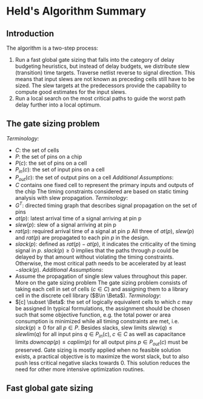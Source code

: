 # Held's Algorithm Summary
## Introduction
The algorithm is a two-step process:
1. Run a fast global gate sizing that falls into the category of delay budgeting heuristics, but instead of delay budgets, we distribute slew (transition) time targets. Traverse netlist reverse to signal direction. This means that input slews are not known as preceding cells still have to be sized. The slew targets at the predecessors provide the capability to compute good estimates for the input slews.
2. Run a local search on the most critical paths to guide the worst path delay further into a local optimum.
## The gate sizing problem
*Terminology:*
- $C$: the set of cells
- $P$: the set of pins on a chip
- $P(c)$: the set of pins on a cell
- $P_{in}(c)$: the set of input pins on a cell
- $P_{out}(c)$: the set of output pins on a cell
*Additional Assumptions*:
- $C$ contains one fixed cell to represent the primary inputs and outputs of the chip
The timing constraints considered are based on static timing analysis with slew propagation.
*Terminology*:
- $G^T$: directed timing graph that describes signal propagation on the set of pins
- $at(p)$: latest arrival time of a signal arriving at pin p
- $slew(p)$: slew of a signal arriving at pin p
- $rat(p)$: required arrival time of a signal at pin p
All three of $at(p)$, $slew(p)$ and $rat(p)$ are propagated to each pin $p$ in the design.
- $slack(p)$: defined as $rat(p)-at(p)$, it indicates the criticality of the timing signal in $p$. $slack(p)\geq 0$ implies that the paths through $p$ could be delayed by that amount without violating the timing constraints. Otherwise, the most critical path needs to be accelerated by at least $-slack(p)$.
*Additional Assumptions*:
- Assume the propagation of single slew values throughout this paper.
More on the gate sizing problem
The gate sizing problem consists of taking each cell in set of cells ($c\in C$) and assigning them to a library cell in the discrete cell library ($B\in \Beta$).
*Terminology*:
- $[c] \subset \Beta$: the set of logically equivalent cells to which $c$ may be assigned
In typical formulations, the assignment should be chosen such that some objective function, e.g. the total power or area consumption is minimized while all timing constraints are met, i.e. $slack(p)\geq0$ for all $p\in P$.
Besides slacks, slew limits $slew(q)\leq slewlim(q)$ for all input pins $q\in P_{in}(c),\;c\in C$ as well as capacitance limits $downcap(p)\leq caplim(p)$ for all output pins $p\in P_{out}(c)$ must be preserved.
Gate sizing is mostly applied when no feasible solution exists, a practical objective is to maximize the worst slack, but to also push less critical negative slacks towards 0. This solution reduces the need for other more intensive optimization routines.
## Fast global gate sizing
